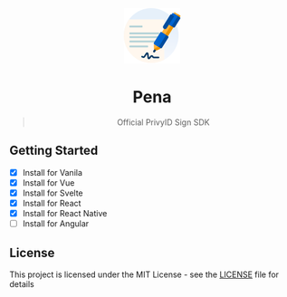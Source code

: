 <div align="center">

![Logo Pena](/assets/logo-pena.svg)

# Pena

> Official PrivyID Sign SDK

</div>

## Getting Started

- [x] Install for Vanila
- [x] Install for Vue
- [x] Install for Svelte
- [x] Install for React
- [x] Install for React Native
- [ ] Install for Angular

## License

This project is licensed under the MIT License - see the [LICENSE](/LICENSE) file for details
